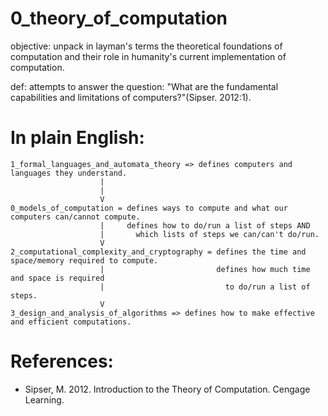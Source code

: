 # 0_theory_of_computation

objective: unpack in layman's terms the theoretical foundations of computation and their role in humanity's current implementation of computation.

def: attempts to answer the question: "What are the fundamental capabilities and limitations of computers?"(Sipser. 2012:1).

# In plain English:
    1_formal_languages_and_automata_theory => defines computers and languages they understand.
                        |
                        |
                        V
    0_models_of_computation = defines ways to compute and what our computers can/cannot compute.
                        |     defines how to do/run a list of steps AND
                        |       which lists of steps we can/can't do/run.
                        V
    2_computational_complexity_and_cryptography = defines the time and space/memory required to compute.
                        |                         defines how much time and space is required
                        |                           to do/run a list of steps.
                        V
    3_design_and_analysis_of_algorithms => defines how to make effective and efficient computations.
                                            
# References:
* Sipser, M. 2012. Introduction to the Theory of Computation. Cengage Learning.

